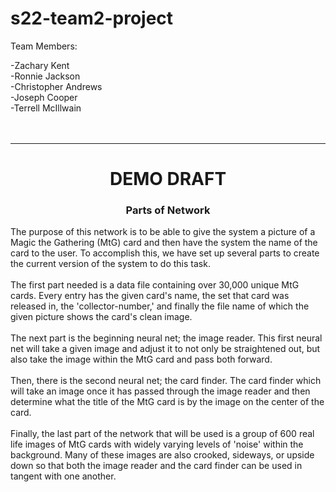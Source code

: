 # s22-team2-project

Team Members:

-Zachary Kent <br> <!-- <br> for a break, seems this file uses HTML rules -->
-Ronnie Jackson <br>
-Christopher Andrews <br>
-Joseph Cooper <br>
-Terrell McIllwain <br>
<br><br>

--------------------------------------------
<h1 align="center"><b>DEMO DRAFT</b></h1>
<h3 align="center"><b>Parts of Network</b></h3>
The purpose of this network is to be able to give the system a picture of a Magic the Gathering (MtG) card and then have the system the
name of the card to the user. To accomplish this, we have set up several parts to create the current version of the system to do this task.<br>
<br>
The first part needed is a data file containing over 30,000 unique MtG cards. Every entry has the given card's name, the set that card was
released in, the 'collector-number,' and finally the file name of which the given picture shows the card's clean image.<br>
<br>
The next part is the beginning neural net; the image reader. This first neural net will take a given image and adjust it to not only be
straightened out, but also take the image within the MtG card and pass both forward.<br>
<br>
Then, there is the second neural net; the card finder. The card finder which will take an image once it has passed through the image
reader and then determine what the title of the MtG card is by the image on the center of the card.<br>
<br>
Finally, the last part of the network that will be used is a group of 600 real life images of MtG cards with widely varying levels of 'noise'
within the background. Many of these images are also crooked, sideways, or upside down so that both the image reader and the card finder
can be used in tangent with one another.<br>
